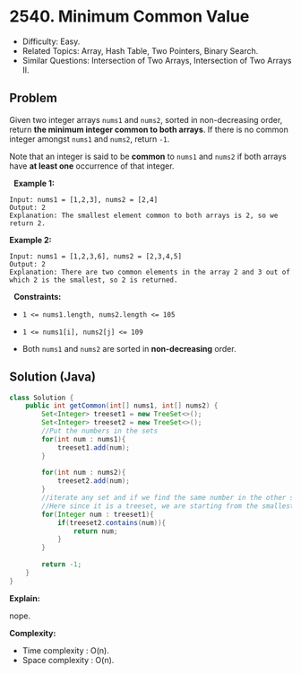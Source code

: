 # 2540. Minimum Common Value

- Difficulty: Easy.
- Related Topics: Array, Hash Table, Two Pointers, Binary Search.
- Similar Questions: Intersection of Two Arrays, Intersection of Two Arrays II.

## Problem

Given two integer arrays ```nums1``` and ```nums2```, sorted in non-decreasing order, return **the **minimum integer common** to both arrays**. If there is no common integer amongst ```nums1``` and ```nums2```, return ```-1```.

Note that an integer is said to be **common** to ```nums1``` and ```nums2``` if both arrays have **at least one** occurrence of that integer.

 
**Example 1:**

```
Input: nums1 = [1,2,3], nums2 = [2,4]
Output: 2
Explanation: The smallest element common to both arrays is 2, so we return 2.
```

**Example 2:**

```
Input: nums1 = [1,2,3,6], nums2 = [2,3,4,5]
Output: 2
Explanation: There are two common elements in the array 2 and 3 out of which 2 is the smallest, so 2 is returned.
```

 
**Constraints:**


	
- ```1 <= nums1.length, nums2.length <= 105```
	
- ```1 <= nums1[i], nums2[j] <= 109```
	
- Both ```nums1``` and ```nums2``` are sorted in **non-decreasing** order.



## Solution (Java)

```java
class Solution {
    public int getCommon(int[] nums1, int[] nums2) {
        Set<Integer> treeset1 = new TreeSet<>();
        Set<Integer> treeset2 = new TreeSet<>();
        //Put the numbers in the sets
        for(int num : nums1){
            treeset1.add(num);
        }
        
        for(int num : nums2){
            treeset2.add(num);
        }
        //iterate any set and if we find the same number in the other set, we return that
		//Here since it is a treeset, we are starting from the smallest number itself.
        for(Integer num : treeset1){
            if(treeset2.contains(num)){
                return num;
            }
        }
        
        return -1;
    }
}
```

**Explain:**

nope.

**Complexity:**

* Time complexity : O(n).
* Space complexity : O(n).
